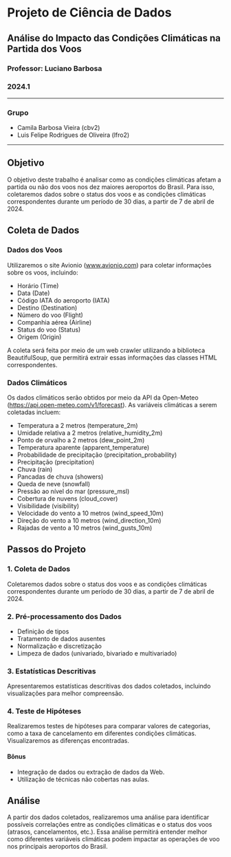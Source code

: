 # Projeto de Ciência de Dados

## Análise do Impacto das Condições Climáticas na Partida dos Voos

### Professor: Luciano Barbosa

### 2024.1

---

### Grupo

* Camila Barbosa Vieira (cbv2)
* Luis Felipe Rodrigues de Oliveira (lfro2)

---

## Objetivo

O objetivo deste trabalho é analisar como as condições climáticas afetam a partida ou não dos voos nos dez maiores aeroportos do Brasil. Para isso, coletaremos dados sobre o status dos voos e as condições climáticas correspondentes durante um período de 30 dias, a partir de 7 de abril de 2024.

## Coleta de Dados

### Dados dos Voos

Utilizaremos o site Avionio (www.avionio.com) para coletar informações sobre os voos, incluindo:

* Horário (Time)
* Data (Date)
* Código IATA do aeroporto (IATA)
* Destino (Destination)
* Número do voo (Flight)
* Companhia aérea (Airline)
* Status do voo (Status)
* Origem (Origin)

A coleta será feita por meio de um web crawler utilizando a biblioteca BeautifulSoup, que permitirá extrair essas informações das classes HTML correspondentes.

### Dados Climáticos

Os dados climáticos serão obtidos por meio da API da Open-Meteo (https://api.open-meteo.com/v1/forecast). As variáveis climáticas a serem coletadas incluem:

* Temperatura a 2 metros (temperature_2m)
* Umidade relativa a 2 metros (relative_humidity_2m)
* Ponto de orvalho a 2 metros (dew_point_2m)
* Temperatura aparente (apparent_temperature)
* Probabilidade de precipitação (precipitation_probability)
* Precipitação (precipitation)
* Chuva (rain)
* Pancadas de chuva (showers)
* Queda de neve (snowfall)
* Pressão ao nível do mar (pressure_msl)
* Cobertura de nuvens (cloud_cover)
* Visibilidade (visibility)
* Velocidade do vento a 10 metros (wind_speed_10m)
* Direção do vento a 10 metros (wind_direction_10m)
* Rajadas de vento a 10 metros (wind_gusts_10m)

## Passos do Projeto

### 1. Coleta de Dados

Coletaremos dados sobre o status dos voos e as condições climáticas correspondentes durante um período de 30 dias, a partir de 7 de abril de 2024.

### 2. Pré-processamento dos Dados

- Definição de tipos
- Tratamento de dados ausentes
- Normalização e discretização
- Limpeza de dados (univariado, bivariado e multivariado)

### 3. Estatísticas Descritivas

Apresentaremos estatísticas descritivas dos dados coletados, incluindo visualizações para melhor compreensão.

### 4. Teste de Hipóteses

Realizaremos testes de hipóteses para comparar valores de categorias, como a taxa de cancelamento em diferentes condições climáticas. Visualizaremos as diferenças encontradas.

#### Bônus

- Integração de dados ou extração de dados da Web.
- Utilização de técnicas não cobertas nas aulas.

## Análise

A partir dos dados coletados, realizaremos uma análise para identificar possíveis correlações entre as condições climáticas e o status dos voos (atrasos, cancelamentos, etc.). Essa análise permitirá entender melhor como diferentes variáveis climáticas podem impactar as operações de voo nos principais aeroportos do Brasil.
